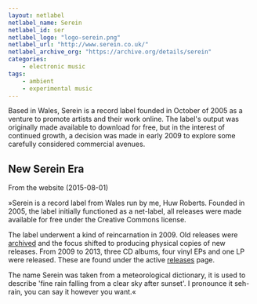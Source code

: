 ```yaml
---
layout: netlabel
netlabel_name: Serein
netlabel_id: ser
netlabel_logo: "logo-serein.png"
netlabel_url: "http://www.serein.co.uk/"
netlabel_archive_org: "https://archive.org/details/serein"
categories:
    - electronic music
tags:
    - ambient
    - experimental music
---
```

Based in Wales, Serein is a record label founded in October of 2005 as a venture to promote artists and their work online. The label's output was originally made available to download for free, but in the interest of continued growth, a decision was made in early 2009 to explore some carefully considered commercial avenues.

## New Serein Era

From the website (2015-08-01)

»Serein is a record label from Wales run by me, Huw Roberts. Founded in 2005, the label initially functioned as a net-label, all releases were made available for free under the Creative Commons license.

The label underwent a kind of reincarnation in 2009. Old releases were [archived][1] and the focus shifted to producing physical copies of new releases. From 2009 to 2013, three CD albums, four vinyl EPs and one LP were released. These are found under the active [releases][2] page.

The name Serein was taken from a meteorological dictionary, it is used to describe 'fine rain falling from a clear sky after sunset'. I pronounce it seh-rain, you can say it however you want.«



 [1]: http://www.serein.co.uk/archive
 [2]: http://www.serein.co.uk/releases
 [3]: #
 [4]: #
 [5]: #
 [6]: #
 [7]: #
 [8]: #
 [9]: #
 [10]: #